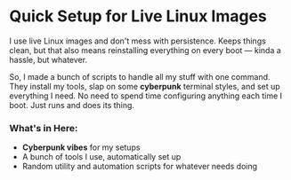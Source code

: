 # Quick Setup for Live Linux Images

I use live Linux images and don't mess with persistence. Keeps things clean, but that also means reinstalling everything on every boot — kinda a hassle, but whatever.

So, I made a bunch of scripts to handle all my stuff with one command. They install my tools, slap on some **cyberpunk** terminal styles, and set up everything I need. No need to spend time configuring anything each time I boot. Just runs and does its thing.

### What's in Here:
- **Cyberpunk vibes** for my setups
- A bunch of tools I use, automatically set up
- Random utility and automation scripts for whatever needs doing


